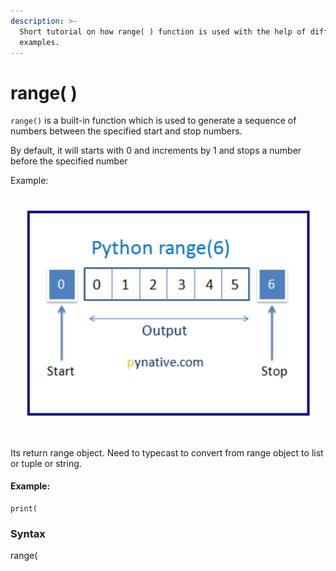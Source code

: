 ```yaml
---
description: >-
  Short tutorial on how range( ) function is used with the help of different
  examples.
---
```


# range\( \)

`range()` is a built-in function which is used to generate a sequence of numbers between the specified start and stop numbers.

By default, it will starts with 0 and increments by 1 and stops a number before the specified number

Example:

![](.gitbook/assets/image.png)

Its return range object. Need to typecast to convert from range object to list or tuple or string.

#### Example:

```text
print(
```

### Syntax

range\(

